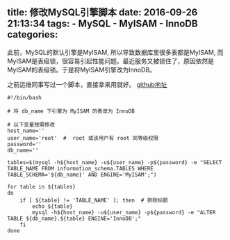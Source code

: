 title: 修改MySQL引擎脚本
date: 2016-09-26 21:13:34
tags:
    - MySQL
    - MyISAM
    - InnoDB
categories:
---
此前，MySQL的默认引擎是MyISAM, 所以导致数据库里很多表都是MyISAM, 而MyISAM是表级锁，很容易引起性能问题。最近服务又被锁住了，原因依然是MyISAM的表级锁。于是将MyISAM引擎改为InnoDB。

之前运维同事写过一个脚本，直接拿来用就好。
[github地址](https://github.com/dengshilong/tools/blob/master/change_table_engine.sh)

```
#!/bin/bash

# 将 db_name 下引擎为 MyISAM 的表改为 InnoDB

# 以下变量按需修改
host_name=''
user_name='root'  #  root 或该用户有 root 同等级权限
password=''
db_name=''

tables=$(mysql -h${host_name} -u${user_name} -p${password} -e "SELECT TABLE_NAME FROM information_schema.TABLES WHERE TABLE_SCHEMA='${db_name}' AND ENGINE='MyISAM';")

for table in ${tables}
do
    if [ ${table} != 'TABLE_NAME' ]; then  # 排除标题
        echo ${table}
        mysql -h${host_name} -u${user_name} -p${password} -e "ALTER TABLE ${db_name}.${table} ENGINE='InnoDB';"
    fi
done
```
